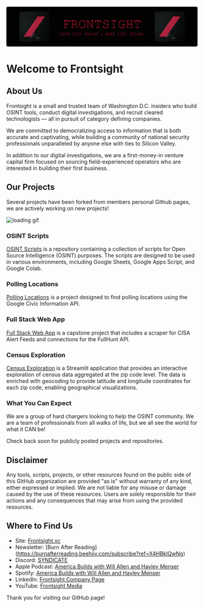 ![Header](./github-header-image.png)


# Welcome to Frontsight

## About Us

Frontsight is a small and trusted team of Washington D.C. insiders who build OSINT tools, conduct digital investigations, and recruit cleared technologists — all in pursuit of category defining companies.

We are committed to democratizing access to information that is both accurate and captivating, while building a community of national security professionals unparalleled by anyone else with ties to Silicon Valley.

In addition to our digital investigations, we are a first-money-in venture capital firm focused on sourcing field-experienced operators who are interested in building their first business.

## Our Projects

Several projects have been forked from members personal Github pages, we are actively working on new projects!

![loading gif](https://i.giphy.com/media/v1.Y2lkPTc5MGI3NjExM3RvcWlkZG81a293dWhiNDdlb3dzbjBvZTNodDAxYmM0Z2V5MTZxNyZlcD12MV9pbnRlcm5hbF9naWZfYnlfaWQmY3Q9Zw/gdqhHNbsUrwgcvAewA/giphy.gif)

### OSINT Scripts

[OSINT Scripts](https://github.com/Frontsightvc/Osint_Scripts) is a repository containing a collection of scripts for Open Source Intelligence (OSINT) purposes. The scripts are designed to be used in various environments, including Google Sheets, Google Apps Script, and Google Colab.

### Polling Locations

[Polling Locations](https://github.com/Frontsightvc/polling_locations) is a project designed to find polling locations using the Google Civic Information API.

### Full Stack Web App

[Full Stack Web App](https://github.com/Frontsightvc/Full_Stack_Web_app) is a capstone project that includes a scraper for CISA Alert Feeds and connections for the FullHunt API.

### Census Exploration

[Census Exploration](https://github.com/Frontsightvc/census_Exploration) is a Streamlit application that provides an interactive exploration of census data aggregated at the zip code level. The data is enriched with geocoding to provide latitude and longitude coordinates for each zip code, enabling geographical visualizations.

### What You Can Expect

We are a group of hard chargers looking to help the OSINT community. We are a team of professionals from all walks of life, but we all see the world for what it CAN be!

Check back soon for publicly posted projects and repositories.

## Disclaimer

Any tools, scripts, projects, or other resources found on the public side of this GitHub organization are provided "as is" without warranty of any kind, either expressed or implied. We are not liable for any misuse or damage caused by the use of these resources. Users are solely responsible for their actions and any consequences that may arise from using the provided resources.

## Where to Find Us

- Site: [Frontsight.vc](https://www.frontsight.vc/)
- Newsletter: [Burn After Reading] (https://burnafterreading.beehiiv.com/subscribe?ref=X4HBklQwNg)
- Discord: [SYNDICATE](https://discord.com/invite/overt-operator-967221648635871283)
- Apple Podcast: [America Builds with Will Allen and Hayley Menser](https://podcasts.apple.com/us/podcast/america-builds/id1675629568)
- Spotify: [America Builds with Will Allen and Hayley Menser](https://open.spotify.com/show/36yFqCYCI34x5LLYsP3Dz8?si=a36ef4a7bcd64a27&nd=1&dlsi=dcd95ec2ff19469f)
- LinkedIn: [Frontsight Company Page](https://www.linkedin.com/company/frontsight-vc/)
- YouTube: [Frontsight Media](https://www.youtube.com/@FrontsightMedia)


Thank you for visiting our GitHub page!
